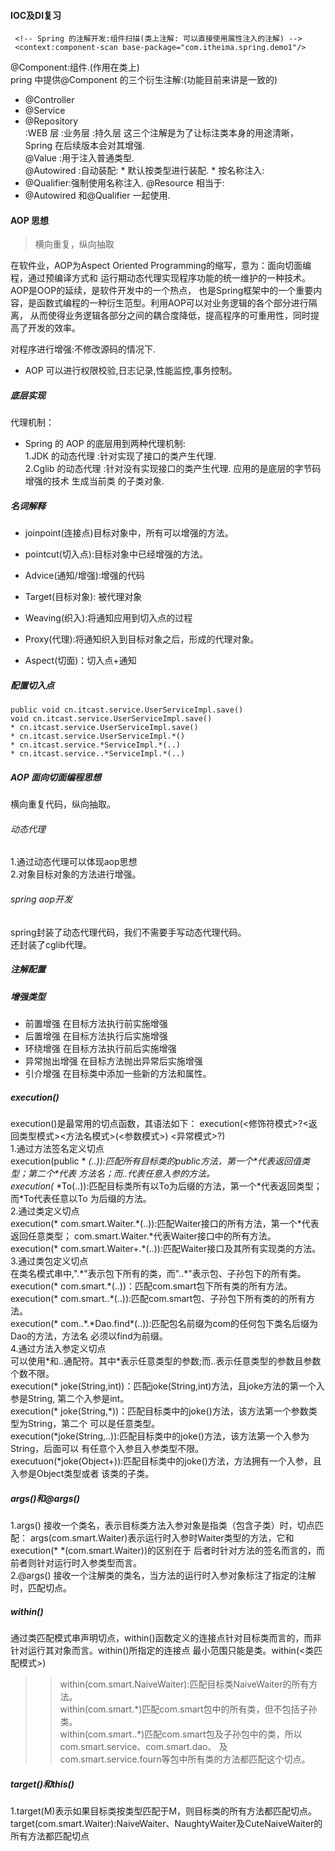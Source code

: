 #### IOC及DI复习
```
 <!-- Spring 的注解开发:组件扫描(类上注解: 可以直接使用属性注入的注解) --> 
 <context:component-scan base-package="com.itheima.spring.demo1"/>
```
@Component:组件.(作用在类上)  
pring 中提供@Component 的三个衍生注解:(功能目前来讲是一致的)  
* @Controller
* @Service
* @Repository  
:WEB 层 :业务层 :持久层
这三个注解是为了让标注类本身的用途清晰，Spring 在后续版本会对其增强.  
@Value :用于注入普通类型.  
@Autowired :自动装配: * 默认按类型进行装配. * 按名称注入:
* @Qualifier:强制使用名称注入. @Resource 相当于:  
* @Autowired 和@Qualifier 一起使用.  
#### AOP 思想
> 横向重复，纵向抽取  

  在软件业，AOP为Aspect Oriented Programming的缩写，意为：面向切面编程，通过预编译方式和
  运行期动态代理实现程序功能的统一维护的一种技术。AOP是OOP的延续，是软件开发中的一个热点，
  也是Spring框架中的一个重要内容，是函数式编程的一种衍生范型。利用AOP可以对业务逻辑的各个部分进行隔离，
  从而使得业务逻辑各部分之间的耦合度降低，提高程序的可重用性，同时提高了开发的效率。 
    
 对程序进行增强:不修改源码的情况下.
* AOP 可以进行权限校验,日志记录,性能监控,事务控制。

##### 底层实现   
代理机制：
 * Spring 的 AOP 的底层用到两种代理机制:  
 1.JDK 的动态代理 :针对实现了接口的类产生代理.  
 2.Cglib 的动态代理 :针对没有实现接口的类产生代理. 应用的是底层的字节码增强的技术 生成当前类
 的子类对象.
 
##### 名词解释
* joinpoint(连接点)目标对象中，所有可以增强的方法。  

* pointcut(切入点):目标对象中已经增强的方法。  

* Advice(通知/增强):增强的代码  

* Target(目标对象): 被代理对象

* Weaving(织入):将通知应用到切入点的过程  

* Proxy(代理):将通知织入到目标对象之后，形成的代理对象。  

* Aspect(切面)：切入点+通知  

##### 配置切入点  

```
public void cn.itcast.service.UserServiceImpl.save()  
void cn.itcast.service.UserServiceImpl.save()  
* cn.itcast.service.UserServiceImpl.save() 
* cn.itcast.service.UserServiceImpl.*() 
* cn.itcast.service.*ServiceImpl.*(..) 
* cn.itcast.service..*ServiceImpl.*(..) 
```

##### AOP 面向切面编程思想

横向重复代码，纵向抽取。  

###### 动态代理
1.通过动态代理可以体现aop思想  
2.对象目标对象的方法进行增强。  

###### spring aop开发  
spring封装了动态代理代码，我们不需要手写动态代理代码。  
还封装了cglib代理。  

##### 注解配置

##### 增强类型  

* 前置增强 在目标方法执行前实施增强  
* 后置增强  在目标方法执行后实施增强
* 环绕增强 在目标方法执行前后实施增强
* 异常抛出增强 在目标方法抛出异常后实施增强
* 引介增强 在目标类中添加一些新的方法和属性。  

##### execution()  
 execution()是最常用的切点函数，其语法如下： 
 execution(<修饰符模式>?<返回类型模式><方法名模式>(<参数模式>) <异常模式>?)  
 1.通过方法签名定义切点  
 execution(public * *(..)):匹配所有目标类的public方法，第一个\*代表返回值类型；第二个\*代表
 方法名；而..代表任意入参的方法。    
 execution(* *To(..)):匹配目标类所有以To为后缀的方法，第一个\*代表返回类型；而\*To代表任意以To
 为后缀的方法。  
 2.通过类定义切点  
 execution(\* com.smart.Waiter.\*(..)):匹配Waiter接口的所有方法，第一个\*代表返回任意类型；
 com.smart.Waiter.\*代表Waiter接口中的所有方法。  
 execution(\* com.smart.Waiter+.\*(..)):匹配Waiter接口及其所有实现类的方法。  
 3.通过类包定义切点  
 在类名模式串中,".\*"表示包下所有的类，而"..\*"表示包、子孙包下的所有类。  
 execution(\* com.smart.\*(..))：匹配com.smart包下所有类的所有方法。  
 execution(\* com.smart..\*(..)):匹配com.smart包、子孙包下所有类的的所有方法。  
 execution(\* com..\*.\*Dao.find\*(..)):匹配包名前缀为com的任何包下类名后缀为Dao的方法，方法名
 必须以find为前缀。  
 4.通过方法入参定义切点  
 可以使用\*和..通配符。其中\*表示任意类型的参数;而..表示任意类型的参数且参数个数不限。  
 execution(\* joke(String,int))：匹配joke(String,int)方法，且joke方法的第一个入参是String,
 第二个入参是int。  
 execution(\* joke(String,\*))：匹配目标类中的joke()方法，该方法第一个参数类型为String，第二个
 可以是任意类型。  
 execution(\*joke(String,..)):匹配目标类中的joke()方法，该方法第一个入参为String，后面可以
 有任意个入参且入参类型不限。  
 executuon(\*joke(Object+)):匹配目标类中的joke()方法，方法拥有一个入参，且入参是Object类型或者
 该类的子类。  
 ##### args()和@args()  
 1.args() 接收一个类名，表示目标类方法入参对象是指类（包含子类）时，切点匹配：
 args(com.smart.Waiter)表示运行时入参时Waiter类型的方法，它和execution(* *(com.smart.Waiter))的区别在于
 后者时针对方法的签名而言的，而前者则针对运行时入参类型而言。  
 2.@args() 接收一个注解类的类名，当方法的运行时入参对象标注了指定的注解时，匹配切点。  
 ##### within()  
 通过类匹配模式串声明切点，within()函数定义的连接点针对目标类而言的，而非针对运行其对象而言。within()所指定的连接点
 最小范围只能是类。within(<类匹配模式>)
 >> within(com.smart.NaiveWaiter):匹配目标类NaiveWaiter的所有方法。  
 within(com.smart.\*)匹配com.smart包中的所有类，但不包括子孙类。  
 within(com.smart..\*)匹配com.smart包及子孙包中的类，所以com.smart.service、com.smart.dao、
 及com.smart.service.fourn等包中所有类的方法都匹配这个切点。  
 
 ##### target()和this() 
 1.target(M)表示如果目标类按类型匹配于M，则目标类的所有方法都匹配切点。  
 target(com.smart.Waiter):NaiveWaiter、NaughtyWaiter及CuteNaiveWaiter的所有方法都匹配切点
 